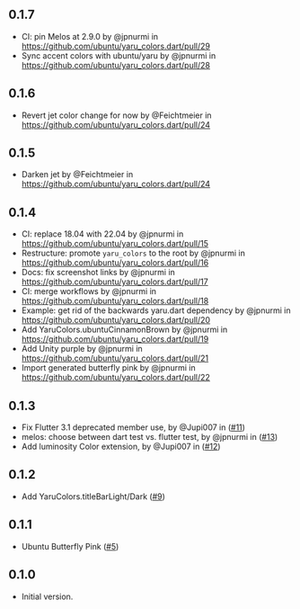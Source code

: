 ## 0.1.7

* CI: pin Melos at 2.9.0 by @jpnurmi in https://github.com/ubuntu/yaru_colors.dart/pull/29
* Sync accent colors with ubuntu/yaru by @jpnurmi in https://github.com/ubuntu/yaru_colors.dart/pull/28

## 0.1.6

*  Revert jet color change for now by @Feichtmeier in https://github.com/ubuntu/yaru_colors.dart/pull/24

## 0.1.5

* Darken jet by @Feichtmeier in https://github.com/ubuntu/yaru_colors.dart/pull/24

## 0.1.4

* CI: replace 18.04 with 22.04 by @jpnurmi in https://github.com/ubuntu/yaru_colors.dart/pull/15
* Restructure: promote `yaru_colors` to the root by @jpnurmi in https://github.com/ubuntu/yaru_colors.dart/pull/16
* Docs: fix screenshot links by @jpnurmi in https://github.com/ubuntu/yaru_colors.dart/pull/17
* CI: merge workflows by @jpnurmi in https://github.com/ubuntu/yaru_colors.dart/pull/18
* Example: get rid of the backwards yaru.dart dependency by @jpnurmi in https://github.com/ubuntu/yaru_colors.dart/pull/20
* Add YaruColors.ubuntuCinnamonBrown by @jpnurmi in https://github.com/ubuntu/yaru_colors.dart/pull/19
* Add Unity purple by @jpnurmi in https://github.com/ubuntu/yaru_colors.dart/pull/21
* Import generated butterfly pink by @jpnurmi in https://github.com/ubuntu/yaru_colors.dart/pull/22

## 0.1.3

- Fix Flutter 3.1 deprecated member use, by @Jupi007 in ([#11](https://github.com/ubuntu/yaru_colors.dart/pull/11))
- melos: choose between dart test vs. flutter test, by @jpnurmi in ([#13](https://github.com/ubuntu/yaru_colors.dart/pull/13))
- Add luminosity Color extension, by @Jupi007 in ([#12](https://github.com/ubuntu/yaru_colors.dart/pull/12))

## 0.1.2

- Add YaruColors.titleBarLight/Dark ([#9](https://github.com/ubuntu/yaru_colors.dart/pull/9))

## 0.1.1

- Ubuntu Butterfly Pink ([#5](https://github.com/ubuntu/yaru_colors.dart/pull/5))

## 0.1.0

- Initial version.
